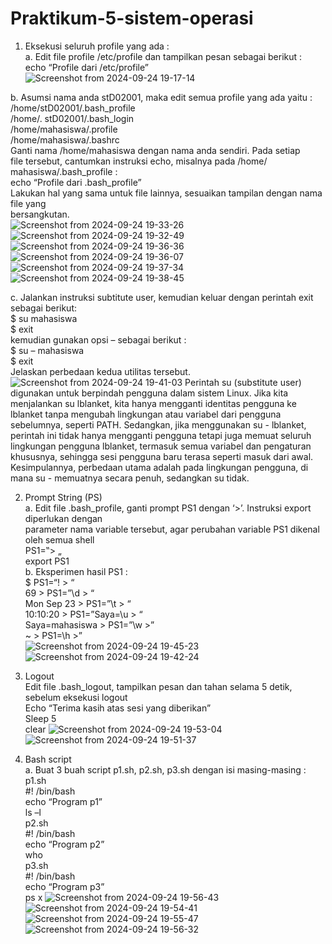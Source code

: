 # Praktikum-5-sistem-operasi

1. Eksekusi seluruh profile yang ada :                                                              
a. Edit file profile /etc/profile dan tampilkan pesan sebagai berikut :                                                
echo “Profile dari /etc/profile”                                                                                       
![Screenshot from 2024-09-24 19-17-14](https://github.com/user-attachments/assets/f89e9d09-ddc7-40f8-b232-0700f724c8f7)

b. Asumsi nama anda stD02001, maka edit semua profile yang ada yaitu :                                                 
/home/stD02001/.bash_profile                                                                                           
/home/. stD02001/.bash_login                                                                                           
/home/mahasiswa/.profile                                                                                              
/home/mahasiswa/.bashrc                                                                                                
Ganti nama /home/mahasiswa dengan nama anda sendiri. Pada setiap                                                       
file tersebut, cantumkan instruksi echo, misalnya pada /home/ mahasiswa/.bash_profile :                                
echo “Profile dari .bash_profile”                                                                                      
Lakukan hal yang sama untuk file lainnya, sesuaikan tampilan dengan nama file yang                                     
bersangkutan.                                                                                                          
![Screenshot from 2024-09-24 19-33-26](https://github.com/user-attachments/assets/0ac8f0f6-c6a4-4c2f-809a-0ecd2772de33)
![Screenshot from 2024-09-24 19-32-49](https://github.com/user-attachments/assets/c3d3dba5-6e09-41e1-bec7-da56a6666f93)
![Screenshot from 2024-09-24 19-36-36](https://github.com/user-attachments/assets/2b418c23-75be-4463-9a8a-65d71a86f4b1)
![Screenshot from 2024-09-24 19-36-07](https://github.com/user-attachments/assets/c1798892-5ade-4a27-972c-2ae97e0ca524)
![Screenshot from 2024-09-24 19-37-34](https://github.com/user-attachments/assets/c413b0e7-2d26-4788-8c32-c23733af6ffd)
![Screenshot from 2024-09-24 19-38-45](https://github.com/user-attachments/assets/ef18155a-b37f-4a97-af9b-87170c4f32d8)

c. Jalankan instruksi subtitute user, kemudian keluar dengan perintah exit sebagai berikut:                            
$ su mahasiswa                                                                                                         
$ exit                                                                                                                 
kemudian gunakan opsi – sebagai berikut :                                                                              
$ su – mahasiswa                                                                                                       
$ exit                                                                                                                 
Jelaskan perbedaan kedua utilitas tersebut.                                                                            
![Screenshot from 2024-09-24 19-41-03](https://github.com/user-attachments/assets/a34cc1cd-54bf-4793-943a-7cf2f918cc33)
Perintah su (substitute user) digunakan untuk berpindah pengguna dalam sistem Linux. Jika kita menjalankan su lblanket, kita hanya mengganti identitas pengguna ke lblanket tanpa mengubah lingkungan atau variabel dari pengguna sebelumnya, seperti PATH. Sedangkan, jika menggunakan su - lblanket, perintah ini tidak hanya mengganti pengguna tetapi juga memuat seluruh lingkungan pengguna lblanket, termasuk semua variabel dan pengaturan khususnya, sehingga sesi pengguna baru terasa seperti masuk dari awal. Kesimpulannya, perbedaan utama adalah pada lingkungan pengguna, di mana su - memuatnya secara penuh, sedangkan su tidak.

2. Prompt String (PS)                                                                                                  
a. Edit file .bash_profile, ganti prompt PS1 dengan ‘>’. Instruksi export diperlukan dengan                            
parameter nama variable tersebut, agar perubahan variable PS1 dikenal oleh semua shell                                 
PS1=‟> „                                                                                                               
export PS1                                                                                                             
b. Eksperimen hasil PS1 :                                                                                              
$ PS1=“\! > “                                                                                                          
69 > PS1=”\d > “                                                                                                       
Mon Sep 23 > PS1=”\t > “                                                                                               
10:10:20 > PS1=”Saya=\u > “                                                                                            
Saya=mahasiswa > PS1=”\w >”                                                                                            
~ > PS1=\h >”                                                                                                          
![Screenshot from 2024-09-24 19-45-23](https://github.com/user-attachments/assets/47806683-33c1-4e98-9d87-ed24f6ce5baa)
![Screenshot from 2024-09-24 19-42-24](https://github.com/user-attachments/assets/1e3c8969-532e-46ca-b6c0-26717323ee89)

3. Logout                                                                                                              
Edit file .bash_logout, tampilkan pesan dan tahan selama 5 detik, sebelum eksekusi logout                              
Echo “Terima kasih atas sesi yang diberikan”                                                                           
Sleep 5                                                                                                                
clear
![Screenshot from 2024-09-24 19-53-04](https://github.com/user-attachments/assets/b8ce818b-f483-48b8-b0fa-30aaf5cc211e)
![Screenshot from 2024-09-24 19-51-37](https://github.com/user-attachments/assets/029aa920-c519-4ab9-b1ee-886f7f2a7607)

4. Bash script                                                                                                         
a. Buat 3 buah script p1.sh, p2.sh, p3.sh dengan isi masing-masing :                                                  
p1.sh                                                                                                                  
#! /bin/bash                                                                                                           
echo “Program p1”                                                                                                     
ls –l                                                                                                                  
p2.sh                                                                                                                  
#! /bin/bash                                                                                                           
echo “Program p2”                                                                                                      
who                                                                                                                    
p3.sh                                                                                                                  
#! /bin/bash                                                                                                           
echo “Program p3”                                                                                                      
ps x
![Screenshot from 2024-09-24 19-56-43](https://github.com/user-attachments/assets/430c5692-1534-4175-9991-f1115dceac41)
![Screenshot from 2024-09-24 19-54-41](https://github.com/user-attachments/assets/61b99d50-de84-413d-b1f2-9ca92bd7fe81)
![Screenshot from 2024-09-24 19-55-47](https://github.com/user-attachments/assets/371835e1-7da7-4b99-8983-fdda3cc5057b)
![Screenshot from 2024-09-24 19-56-32](https://github.com/user-attachments/assets/8d465d3b-9b7a-4d69-a3c4-d7ce0f1d63e2)

                                                                                                   
